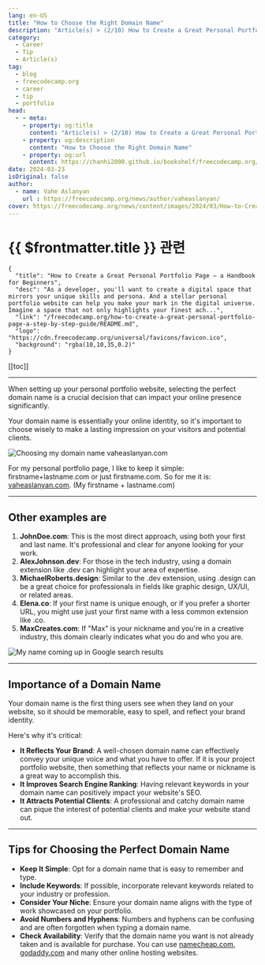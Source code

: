 ```yaml
---
lang: en-US
title: "How to Choose the Right Domain Name"
description: "Article(s) > (2/10) How to Create a Great Personal Portfolio Page – a Handbook for Beginners" 
category:
  - Career
  - Tip
  - Article(s)
tag:
  - blog
  - freecodecamp.org
  - career
  - tip
  - portfolio
head:
  - - meta:
    - property: og:title
      content: "Article(s) > (2/10) How to Create a Great Personal Portfolio Page – a Handbook for Beginners"
    - property: og:description
      content: "How to Choose the Right Domain Name"
    - property: og:url
      content: https://chanhi2000.github.io/bookshelf/freecodecamp.org/how-to-create-a-great-personal-portfolio-page-a-step-by-step-guide/how-to-choose-the-right-domain-name.html
date: 2024-03-23
isOriginal: false
author:
  - name: Vahe Aslanyan
    url : https://freecodecamp.org/news/author/vaheaslanyan/
cover: https://freecodecamp.org/news/content/images/2024/03/How-to-Create-a-Great-Personal-Portfolio-Page-Cover--1-.png
---
```


# {{ $frontmatter.title }} 관련

```component VPCard
{
  "title": "How to Create a Great Personal Portfolio Page – a Handbook for Beginners",
  "desc": "As a developer, you'll want to create a digital space that mirrors your unique skills and persona. And a stellar personal portfolio website can help you make your mark in the digital universe.  Imagine a space that not only highlights your finest ach...",
  "link": "/freecodecamp.org/how-to-create-a-great-personal-portfolio-page-a-step-by-step-guide/README.md",
  "logo": "https://cdn.freecodecamp.org/universal/favicons/favicon.ico",
  "background": "rgba(10,10,35,0.2)"
}
```

[[toc]]

---

<SiteInfo
  name="How to Create a Great Personal Portfolio Page – a Handbook for Beginners"
  desc="As a developer, you'll want to create a digital space that mirrors your unique skills and persona. And a stellar personal portfolio website can help you make your mark in the digital universe.  Imagine a space that not only highlights your finest ach..."
  url="https://freecodecamp.org/news/how-to-create-a-great-personal-portfolio-page-a-step-by-step-guide#heading-how-to-choose-the-right-domain-name"
  logo="https://cdn.freecodecamp.org/universal/favicons/favicon.ico"
  preview="https://freecodecamp.org/news/content/images/2024/03/How-to-Create-a-Great-Personal-Portfolio-Page-Cover--1-.png"/>

When setting up your personal portfolio website, selecting the perfect domain name is a crucial decision that can impact your online presence significantly.

Your domain name is essentially your online identity, so it's important to choose wisely to make a lasting impression on your visitors and potential clients.

![Choosing my domain name<br/>vaheaslanyan.com](https://freecodecamp.org/news/content/images/2024/03/image-73.png)

For my personal portfolio page, I like to keep it simple: firstname+lastname.com or just firstname.com. So for me it is: [<FontIcon icon="fas fa-globe"/>vaheaslanyan.com](https://vaheaslanyan.com). (My firstname + lastname.com)

---

## Other examples are

1. **JohnDoe.com**: This is the most direct approach, using both your first and last name. It's professional and clear for anyone looking for your work.
2. **AlexJohnson.dev**: For those in the tech industry, using a domain extension like .dev can highlight your area of expertise.
3. **MichaelRoberts.design**: Similar to the .dev extension, using .design can be a great choice for professionals in fields like graphic design, UX/UI, or related areas.
4. **Elena.co**: If your first name is unique enough, or if you prefer a shorter URL, you might use just your first name with a less common extension like .co.
5. **MaxCreates.com**: If "Max" is your nickname and you're in a creative industry, this domain clearly indicates what you do and who you are.

![My name coming up in Google search results](https://freecodecamp.org/news/content/images/2024/03/image-74.png)

---

## Importance of a Domain Name

Your domain name is the first thing users see when they land on your website, so it should be memorable, easy to spell, and reflect your brand identity.

Here's why it's critical:

- **It Reflects Your Brand**: A well-chosen domain name can effectively convey your unique voice and what you have to offer. If it is your project portfolio website, then something that reflects your name or nickname is a great way to accomplish this.
- **It Improves Search Engine Ranking**: Having relevant keywords in your domain name can positively impact your website's SEO.
- **It Attracts Potential Clients**: A professional and catchy domain name can pique the interest of potential clients and make your website stand out.

---

## Tips for Choosing the Perfect Domain Name

- **Keep It Simple**: Opt for a domain name that is easy to remember and type.
- **Include Keywords**: If possible, incorporate relevant keywords related to your industry or profession.
- **Consider Your Niche**: Ensure your domain name aligns with the type of work showcased on your portfolio.
- **Avoid Numbers and Hyphens**: Numbers and hyphens can be confusing and are often forgotten when typing a domain name.
- **Check Availability**: Verify that the domain name you want is not already taken and is available for purchase. You can use [<FontIcon icon="fas fa-globe"/>namecheap.com](https://namecheap.com/), [<FontIcon icon="fas fa-globe"/>godaddy.com](https://godaddy.com/nl-nl) and many other online hosting websites.
